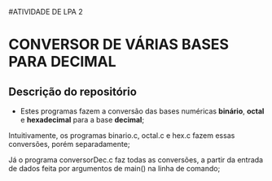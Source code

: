 #ATIVIDADE DE LPA 2

CONVERSOR DE VÁRIAS BASES PARA DECIMAL
============

Descrição do repositório
----------

- Estes programas fazem a conversão das bases numéricas **binário**, **octal** e **hexadecimal** para a base **decimal**;


Intuitivamente, os programas binario.c, octal.c e hex.c fazem essas conversões, porém separadamente;


Já o programa conversorDec.c faz todas as conversões, a partir da entrada de dados feita por argumentos de main() na linha de comando;


